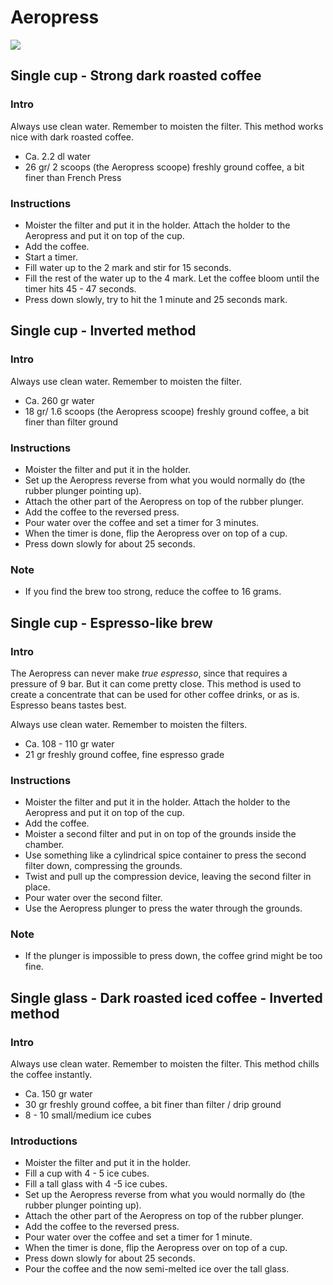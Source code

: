 Aeropress
===
![](https://cdn.rawgit.com/andmos/Coffee/master/img/AeroPress.svg)

## Single cup - Strong dark roasted coffee

### Intro
Always use clean water. Remember to moisten the filter. This method works nice with dark roasted coffee.

* Ca. 2.2 dl water
* 26 gr/ 2 scoops (the Aeropress scoope) freshly ground coffee, a bit finer than French Press

### Instructions

* Moister the filter and put it in the holder. Attach the holder to the Aeropress and put it on top of the cup.
* Add the coffee.
* Start a timer.
* Fill water up to the 2 mark and stir for 15 seconds.
* Fill the rest of the water up to the 4 mark. Let the coffee bloom until the timer hits 45 - 47 seconds.
* Press down slowly, try to hit the 1 minute and 25 seconds mark.



## Single cup - Inverted method

### Intro
Always use clean water. Remember to moisten the filter.

* Ca. 260 gr water
* 18 gr/ 1.6 scoops (the Aeropress scoope) freshly ground coffee, a bit finer than filter ground

### Instructions

* Moister the filter and put it in the holder.
* Set up the Aeropress reverse from what you would normally do (the rubber plunger pointing up).
* Attach the other part of the Aeropress on top of the rubber plunger.
* Add the coffee to the reversed press.
* Pour water over the coffee and set a timer for 3 minutes.
* When the timer is done, flip the Aeropress over on top of a cup.
* Press down slowly for about 25 seconds.

### Note

* If you find the brew too strong, reduce the coffee to 16 grams.



## Single cup - Espresso-like brew

### Intro
The Aeropress can never make _true espresso_, since that requires a pressure of 9 bar. But it can come pretty close.
This method is used to create a concentrate that can be used for other coffee drinks, or as is. Espresso beans tastes best.

Always use clean water. Remember to moisten the filters.

* Ca. 108 - 110 gr water
* 21 gr freshly ground coffee, fine espresso grade

### Instructions

* Moister the filter and put it in the holder. Attach the holder to the Aeropress and put it on top of the cup.
* Add the coffee.
* Moister a second filter and put in on top of the grounds inside the chamber.
* Use something like a cylindrical spice container to press the second filter down, compressing the grounds.
* Twist and pull up the compression device, leaving the second filter in place.
* Pour water over the second filter.
* Use the Aeropress plunger to press the water through the grounds.

### Note

* If the plunger is impossible to press down, the coffee grind might be too fine.



## Single glass - Dark roasted iced coffee - Inverted method

### Intro
Always use clean water. Remember to moisten the filter. This method chills the coffee instantly.

* Ca. 150 gr water
* 30 gr freshly ground coffee, a bit finer than filter / drip ground
* 8 - 10 small/medium ice cubes

### Introductions

* Moister the filter and put it in the holder.
* Fill a cup with 4 - 5 ice cubes.
* Fill a tall glass with 4 -5 ice cubes.
* Set up the Aeropress reverse from what you would normally do (the rubber plunger pointing up).
* Attach the other part of the Aeropress on top of the rubber plunger.
* Add the coffee to the reversed press.
* Pour water over the coffee and set a timer for 1 minute.
* When the timer is done, flip the Aeropress over on top of a cup.
* Press down slowly for about 25 seconds.
* Pour the coffee and the now semi-melted ice over the tall glass.
